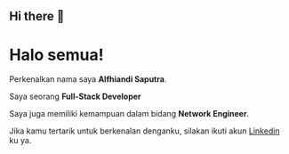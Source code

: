 ## Hi there 👋

# Halo semua! 

Perkenalkan nama saya **Alfhiandi Saputra**.<br>

Saya seorang **Full-Stack Developer** <br>

Saya juga memiliki kemampuan dalam bidang **Network Engineer**.<br>

Jika kamu tertarik untuk berkenalan denganku, silakan ikuti akun [Linkedin](www.linkedin.com/in/alfhiandi-saputra-52b976313) ku ya.



<!--
**Alfitechskills/Alfitechskills** is a ✨ _special_ ✨ repository because its `README.md` (this file) appears on your GitHub profile.

Here are some ideas to get you started:

- 🔭 I’m currently working on ...
- 🌱 I’m currently learning ...
- 👯 I’m looking to collaborate on ...
- 🤔 I’m looking for help with ...
- 💬 Ask me about ...
- 📫 How to reach me: ...
- 😄 Pronouns: ...
- ⚡ Fun fact: ...
-->
